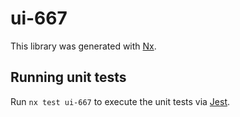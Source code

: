 # ui-667

This library was generated with [Nx](https://nx.dev).

## Running unit tests

Run `nx test ui-667` to execute the unit tests via [Jest](https://jestjs.io).
